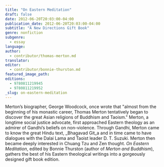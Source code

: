 ```yaml
---
title: "On Eastern Meditation"
draft: false
date: 2012-06-20T20:03:00-04:00
publication_date: 2012-06-20T20:03:00-04:00
subtitle: "A New Directions Gift Book"
genre: nonfiction
subgenre:
  - essay
language:
author:
  - contributor/thomas-merton.md
translator:
editor:
  - contributor/bonnie-thurston.md
featured_image_path:
editions:
  - 9780811219945
  - 9780811219952
_slug: on-eastern-meditation
---
```


Merton’s biographer, George Woodcock, once wrote that "almost from the beginning of his monastic career, Thomas Merton tentatively began to discover the great Asian religions of Buddhism and Taoism." Merton, a longtime social justice advocate, first approached Eastern theology as an admirer of Gandhi’s beliefs on non-violence. Through Gandhi, Merton came to know the great Hindu text, _Bhagavad Git_a and in time came to have dialogues with the Dalai Lama and Taoist leader D. T. Suzuki. Merton then became deeply interested in Chuang Tzu and Zen thought. _On Eastern Meditation_, edited by Bonnie Thurston (author of _Merton and Buddhism_), gathers the best of his Eastern theological writings into a gorgeously designed gift book edition.

